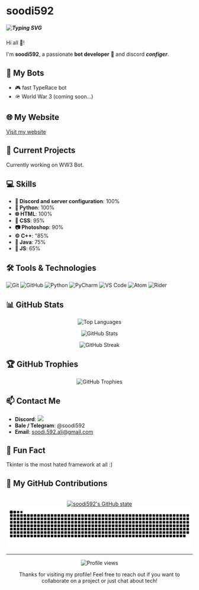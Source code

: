 # soodi592


##### ![Typing SVG](https://readme-typing-svg.demolab.com?font=Roboto+Mono&weight=600&pause=1000&random=false&width=435&lines=Python+Master;Desktop+Developer;GUI+Developer;Bale+Bot+Developer;Frontend+Programmer;Backend+Developer;Passionate+about+Development+%E2%99%A5%EF%B8%8F)
Hi all 👋!

I'm **soodi592**, a passionate **bot developer** 🤖 and discord ***configer***.

## 🤖 My Bots

- 🎮 fast TypeRace bot
- 🪖 World War 3 (coming soon...)

## 🌐 My Website

<a href="https://soodi592.github.io/" target="_blank">Visit my website</a>

## 🚀 Current Projects

Currently working on WW3 Bot.

## 💻 Skills

- **🔷 Discord and server configuration**: 100%
- **🐍 Python**: 100%
- **🌐 HTML**: 100%
- **🎨 CSS**: 95%
- **📷 Photoshop**: 90%
- **©️ C++**: "85%
- **🦅 Java**: 75%
- **🔰 JS**: 65%

## 🛠️ Tools & Technologies

![Git](https://img.shields.io/badge/-Git-F05032?style=flat-square&logo=git&logoColor=white)
![GitHub](https://img.shields.io/badge/-GitHub-181717?style=flat-square&logo=github)
![Python](https://img.shields.io/badge/-Python-3776AB?style=flat-square&logo=python&logoColor=white)
![PyCharm](https://img.shields.io/badge/-PyCharm-000000?style=flat-square&logo=pycharm&logoColor=white)
![VS Code](https://img.shields.io/badge/-VS%20Code-007ACC?style=flat-square&logo=visual-studio-code)
![Atom](https://img.shields.io/badge/-Atom-66595C?style=flat-square&logo=atom&logoColor=white)
![Rider](https://img.shields.io/badge/-Rider-000000?style=flat-square&logo=rider&logoColor=white)
## 📊 GitHub Stats

<p align="center">
  <img src="https://github-readme-stats.vercel.app/api/top-langs/?username=soodi592&layout=compact&theme=radical" alt="Top Languages" />
</p>

<p align="center">
  <img src="https://github-readme-stats.vercel.app/api?username=soodi592&show_icons=true&theme=radical" alt="GitHub Stats" />
</p>

<p align="center">
  <img src="https://github-readme-streak-stats.herokuapp.com/?user=soodi592&theme=radical" alt="GitHub Streak" />
</p>

## 🏆 GitHub Trophies

<p align="center">
  <img src="https://github-profile-trophy.vercel.app/?username=soodi592&theme=darkhub&column=7" alt="GitHub Trophies" />
</p>

## 📫 Contact Me

- **Discord**: <a href="https://discordapp.com/users/730819899273773106" target="_blank"><img src="https://img.shields.io/badge/-Discord-7289DA?style=flat-square&logo=discord&logoColor=white" /></a>
- **Bale / Telegram**: @soodi592
- **Email**: soodi.592.ali@gmail.com

## 🌟 Fun Fact

Tkinter is the most hated framework at all :)

## 📃 My GitHub Contributions
<br/>
<div align='center'>
  <a href="https://github.com/soodi592"><img alt="soodi592's GitHub state" src="https://github-readme-activity-graph.vercel.app/graph?username=soodi592&bg_color=262312&color=4ddbff&line=04f6a5&point=ff0000&area=true&hide_border=false&radius=16)" height="300px"></a>

<picture>
  <source media="(prefers-color-scheme: dark)" srcset="https://raw.githubusercontent.com/kian-ahmadian/kian-ahmadian/output/github-contribution-grid-snake-dark.svg">
  <source media="(prefers-color-scheme: light)" srcset="https://raw.githubusercontent.com/kian-ahmadian/kian-ahmadian/output/github-contribution-grid-snake.svg">
  <img alt="soodi592 contribution" src="https://raw.githubusercontent.com/kian-ahmadian/kian-ahmadian/output/github-contribution-grid-snake.svg">
</picture>

---

<p align="center">
  <img src="https://komarev.com/ghpvc/?username=soodi592&color=blueviolet" alt="Profile views" />
</p>

<p align="center">
  Thanks for visiting my profile! Feel free to reach out if you want to collaborate on a project or just chat about tech!
</p>
